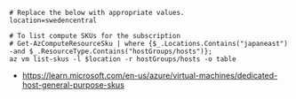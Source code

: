 ```
# Replace the below with appropriate values.
location=swedencentral
```

```
# To list compute SKUs for the subscription
# Get-AzComputeResourceSku | where {$_.Locations.Contains("japaneast") -and $_.ResourceType.Contains("hostGroups/hosts")};
az vm list-skus -l $location -r hostGroups/hosts -o table
```

- https://learn.microsoft.com/en-us/azure/virtual-machines/dedicated-host-general-purpose-skus
